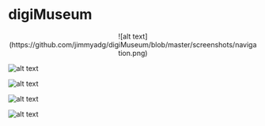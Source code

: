 # digiMuseum

<p align="center">
![alt text](https://github.com/jimmyadg/digiMuseum/blob/master/screenshots/navigation.png)


![alt text](https://github.com/jimmyadg/digiMuseum/blob/master/screenshots/fly.png)


![alt text](https://github.com/jimmyadg/digiMuseum/blob/master/screenshots/overview.png)

![alt text](https://github.com/jimmyadg/digiMuseum/blob/master/screenshots/trippy.png)

![alt text](https://github.com/jimmyadg/digiMuseum/blob/master/screenshots/info.png)

</p>
